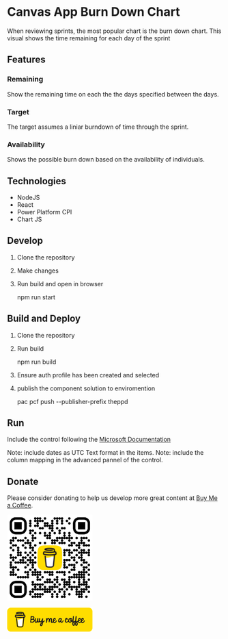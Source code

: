 # Canvas App Burn Down Chart
When reviewing sprints, the most popular chart is the burn down chart. This visual shows the time remaining for each day of the sprint

## Features
### Remaining
Show the remaining time on each the the days specified between the days.

### Target
The target assumes a liniar burndown of time through the sprint.

### Availability
Shows the possible burn down based on the availability of individuals.

## Technologies
- NodeJS
- React
- Power Platform CPI
- Chart JS

## Develop
1. Clone the repository
2. Make changes
3. Run build and open in browser

    npm run start

## Build and Deploy
1. Clone the repository
2. Run build

    npm run build

3. Ensure auth profile has been created and selected
4. publish the component solution to enviromention

    pac pcf push --publisher-prefix theppd
    
## Run
Include the control following the [Microsoft Documentation](https://learn.microsoft.com/en-us/power-apps/developer/component-framework/component-framework-for-canvas-apps#add-components-to-a-canvas-app)

Note: include dates as UTC Text format in the items.
Note: include the column mapping in the advanced pannel of the control.

## Donate
Please consider donating to help us develop more great content at [Buy Me a Coffee](https://www.buymeacoffee.com/alexbakerwong).

[<img src="readmeextra/bmc_qr.png" alt="Buy Me a Coffee QR Code" width="200"/>](https://www.buymeacoffee.com/alexbakerwong)

[<img src="readmeextra/bmc-button.png" alt="Buy Me a Coffee Logo" width="200"/>](https://www.buymeacoffee.com/alexbakerwong)

